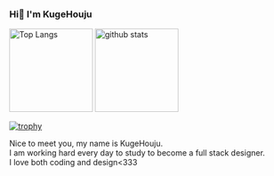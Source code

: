 ### Hi👋 I'm KugeHouju

<p align="left"> 
  <img alt="Top Langs" height="150px" src="https://github-readme-stats.vercel.app/api/top-langs/?username=kugehouju&layout=compact&show_icons=true" />
  <img alt="github stats" height="150px" src="https://github-readme-stats.vercel.app/api?username=kugehouju&show_icons=ture" />
</p>

[![trophy](https://github-profile-trophy.vercel.app/?username=kugehouju&theme=onedark&column=7
)](https://github.com/ryo-ma/github-profile-trophy)

<p>Nice to meet you, my name is KugeHouju.<br>
  I am working hard every day to study to become a full stack designer.<br>
  I love both coding and design<333</p>
